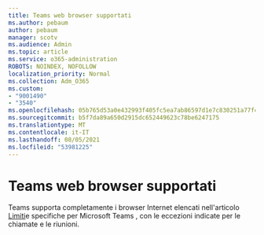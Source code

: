 ```yaml
---
title: Teams web browser supportati
ms.author: pebaum
author: pebaum
manager: scotv
ms.audience: Admin
ms.topic: article
ms.service: o365-administration
ROBOTS: NOINDEX, NOFOLLOW
localization_priority: Normal
ms.collection: Adm_O365
ms.custom:
- "9001490"
- "3540"
ms.openlocfilehash: 05b765d53a0e432993f405fc5ea7ab86597d1e7c830251a77f4167a536d2b7dc
ms.sourcegitcommit: b5f7da89a650d2915dc652449623c78be6247175
ms.translationtype: MT
ms.contentlocale: it-IT
ms.lasthandoff: 08/05/2021
ms.locfileid: "53981225"
---
```

# <a name="teams-supported-web-browsers"></a>Teams web browser supportati

Teams supporta completamente i browser Internet elencati nell'articolo [Limiti](https://docs.microsoft.com/microsoftteams/limits-specifications-teams#browsers)e specifiche per Microsoft Teams , con le eccezioni indicate per le chiamate e le riunioni.